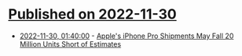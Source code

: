 # [Published on 2022-11-30](index.md)

* [2022-11-30, 01:40:00](https://apple.slashdot.org/story/22/11/29/2255203/apples-iphone-pro-shipments-may-fall-20-million-units-short-of-estimates?utm_source=rss1.0mainlinkanon&utm_medium=feed) - [Apple's iPhone Pro Shipments May Fall 20 Million Units Short of Estimates](https://apple.slashdot.org/story/22/11/29/2255203/apples-iphone-pro-shipments-may-fall-20-million-units-short-of-estimates?utm_source=rss1.0mainlinkanon&utm_medium=feed)
